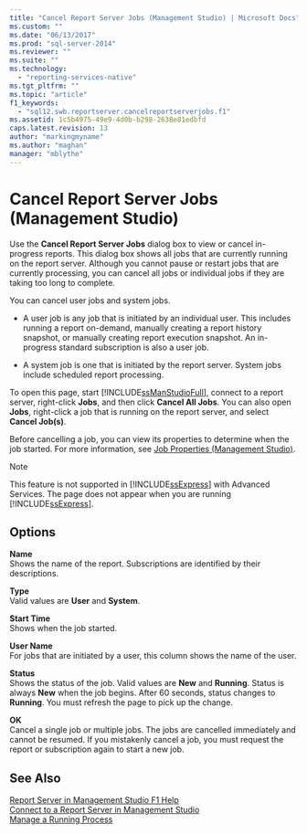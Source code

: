 ```yaml
---
title: "Cancel Report Server Jobs (Management Studio) | Microsoft Docs"
ms.custom: ""
ms.date: "06/13/2017"
ms.prod: "sql-server-2014"
ms.reviewer: ""
ms.suite: ""
ms.technology: 
  - "reporting-services-native"
ms.tgt_pltfrm: ""
ms.topic: "article"
f1_keywords: 
  - "sql12.swb.reportserver.cancelreportserverjobs.f1"
ms.assetid: 1c5b4975-49e9-4d0b-b298-2638e81edbfd
caps.latest.revision: 13
author: "markingmyname"
ms.author: "maghan"
manager: "mblythe"
---
```

# Cancel Report Server Jobs (Management Studio)
  Use the **Cancel Report Server Jobs** dialog box to view or cancel in-progress reports. This dialog box shows all jobs that are currently running on the report server. Although you cannot pause or restart jobs that are currently processing, you can cancel all jobs or individual jobs if they are taking too long to complete.  
  
 You can cancel user jobs and system jobs.  
  
-   A user job is any job that is initiated by an individual user. This includes running a report on-demand, manually creating a report history snapshot, or manually creating report execution snapshot. An in-progress standard subscription is also a user job.  
  
-   A system job is one that is initiated by the report server. System jobs include scheduled report processing.  
  
 To open this page, start [!INCLUDE[ssManStudioFull](../../includes/ssmanstudiofull-md.md)], connect to a report server, right-click **Jobs**, and then click **Cancel All Jobs**. You can also open **Jobs**, right-click a job that is running on the report server, and select **Cancel Job(s)**.  
  
 Before cancelling a job, you can view its properties to determine when the job started. For more information, see [Job Properties &#40;Management Studio&#41;](job-properties-management-studio.md).  
  
> [!NOTE]  
>  This feature is not supported in [!INCLUDE[ssExpress](../../includes/ssexpress-md.md)] with Advanced Services. The page does not appear when you are running [!INCLUDE[ssExpress](../../includes/ssexpress-md.md)].  
  
## Options  
 **Name**  
 Shows the name of the report. Subscriptions are identified by their descriptions.  
  
 **Type**  
 Valid values are **User** and **System**.  
  
 **Start Time**  
 Shows when the job started.  
  
 **User Name**  
 For jobs that are initiated by a user, this column shows the name of the user.  
  
 **Status**  
 Shows the status of the job. Valid values are **New** and **Running**. Status is always **New** when the job begins. After 60 seconds, status changes to **Running**. You must refresh the page to pick up the change.  
  
 **OK**  
 Cancel a single job or multiple jobs. The jobs are cancelled immediately and cannot be resumed. If you mistakenly cancel a job, you must request the report or subscription again to start a new job.  
  
## See Also  
 [Report Server in Management Studio F1 Help](report-server-in-management-studio-f1-help.md)   
 [Connect to a Report Server in Management Studio](connect-to-a-report-server-in-management-studio.md)   
 [Manage a Running Process](../subscriptions/manage-a-running-process.md)  
  
  